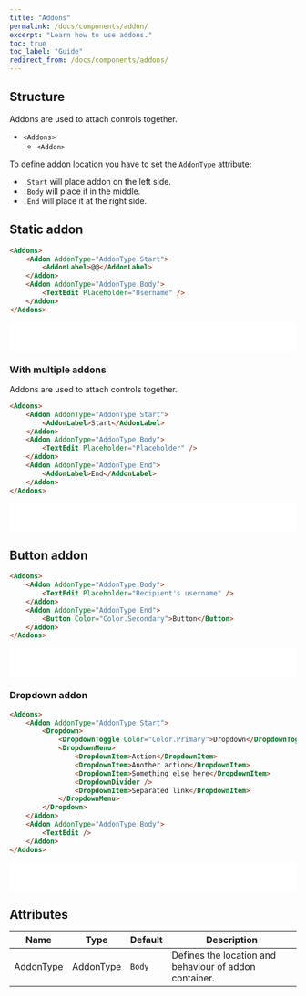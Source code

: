 ```yaml
---
title: "Addons"
permalink: /docs/components/addon/
excerpt: "Learn how to use addons."
toc: true
toc_label: "Guide"
redirect_from: /docs/components/addons/
---
```


## Structure

Addons are used to attach controls together.

- `<Addons>`
  - `<Addon>`

To define addon location you have to set the `AddonType` attribute:

- `.Start` will place addon on the left side.
- `.Body` will place it in the middle.
- `.End` will place it at the right side.

## Static addon

```html
<Addons>
    <Addon AddonType="AddonType.Start">
        <AddonLabel>@@</AddonLabel>
    </Addon>
    <Addon AddonType="AddonType.Body">
        <TextEdit Placeholder="Username" />
    </Addon>
</Addons>
```

<iframe src="/examples/addons/static/" frameborder="0" scrolling="no" style="width:100%;height:50px;"></iframe>

### With multiple addons

Addons are used to attach controls together.

```html
<Addons>
    <Addon AddonType="AddonType.Start">
        <AddonLabel>Start</AddonLabel>
    </Addon>
    <Addon AddonType="AddonType.Body">
        <TextEdit Placeholder="Placeholder" />
    </Addon>
    <Addon AddonType="AddonType.End">
        <AddonLabel>End</AddonLabel>
    </Addon>
</Addons>
```

<iframe src="/examples/addons/static2/" frameborder="0" scrolling="no" style="width:100%;height:50px;"></iframe>

## Button addon

```html
<Addons>
    <Addon AddonType="AddonType.Body">
        <TextEdit Placeholder="Recipient's username" />
    </Addon>
    <Addon AddonType="AddonType.End">
        <Button Color="Color.Secondary">Button</Button>
    </Addon>
</Addons>
```

<iframe src="/examples/addons/button/" frameborder="0" scrolling="no" style="width:100%;height:50px;"></iframe>

### Dropdown addon

```html
<Addons>
    <Addon AddonType="AddonType.Start">
        <Dropdown>
            <DropdownToggle Color="Color.Primary">Dropdown</DropdownToggle>
            <DropdownMenu>
                <DropdownItem>Action</DropdownItem>
                <DropdownItem>Another action</DropdownItem>
                <DropdownItem>Something else here</DropdownItem>
                <DropdownDivider />
                <DropdownItem>Separated link</DropdownItem>
            </DropdownMenu>
        </Dropdown>
    </Addon>
    <Addon AddonType="AddonType.Body">
        <TextEdit />
    </Addon>
</Addons>
```

<iframe src="/examples/addons/dropdown/" frameborder="0" scrolling="no" style="width:100%;height:50px;"></iframe>

## Attributes

| Name        | Type                  | Default | Description                                                                                 |
|-------------|-----------------------|---------|---------------------------------------------------------------------------------------------|
| AddonType   | AddonType             | `Body`  | Defines the location and behaviour of addon container.                                      |